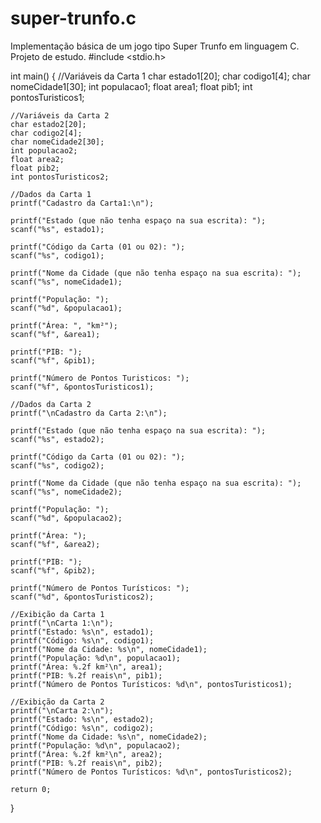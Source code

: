 # super-trunfo.c
Implementação básica de um jogo tipo Super Trunfo em linguagem C. Projeto de estudo.
#include <stdio.h>

int main() {
    //Variáveis da Carta 1
    char estado1[20];
    char codigo1[4];
    char nomeCidade1[30];
    int populacao1;
    float area1;
    float pib1;
    int pontosTuristicos1;

    //Variáveis da Carta 2
    char estado2[20];
    char codigo2[4];
    char nomeCidade2[30];
    int populacao2;
    float area2;
    float pib2;
    int pontosTuristicos2;

    //Dados da Carta 1
    printf("Cadastro da Carta1:\n");

    printf("Estado (que não tenha espaço na sua escrita): ");
    scanf("%s", estado1);

    printf("Código da Carta (01 ou 02): ");
    scanf("%s", codigo1);

    printf("Nome da Cidade (que não tenha espaço na sua escrita): ");
    scanf("%s", nomeCidade1);

    printf("População: ");
    scanf("%d", &populacao1);

    printf("Área: ", "km²");
    scanf("%f", &area1);

    printf("PIB: ");
    scanf("%f", &pib1);

    printf("Número de Pontos Turisticos: ");
    scanf("%f", &pontosTuristicos1);

    //Dados da Carta 2
    printf("\nCadastro da Carta 2:\n");

    printf("Estado (que não tenha espaço na sua escrita): ");
    scanf("%s", estado2);

    printf("Código da Carta (01 ou 02): ");
    scanf("%s", codigo2);

    printf("Nome da Cidade (que não tenha espaço na sua escrita): ");
    scanf("%s", nomeCidade2);
    
    printf("População: ");
    scanf("%d", &populacao2);

    printf("Área: ");
    scanf("%f", &area2);

    printf("PIB: ");
    scanf("%f", &pib2);

    printf("Número de Pontos Turísticos: ");
    scanf("%d", &pontosTuristicos2);

    //Exibição da Carta 1
    printf("\nCarta 1:\n");
    printf("Estado: %s\n", estado1);
    printf("Código: %s\n", codigo1);
    printf("Nome da Cidade: %s\n", nomeCidade1);
    printf("População: %d\n", populacao1);
    printf("Área: %.2f km²\n", area1);
    printf("PIB: %.2f reais\n", pib1);
    printf("Número de Pontos Turísticos: %d\n", pontosTuristicos1);

    //Exibição da Carta 2
    printf("\nCarta 2:\n");
    printf("Estado: %s\n", estado2);
    printf("Código: %s\n", codigo2);
    printf("Nome da Cidade: %s\n", nomeCidade2);
    printf("População: %d\n", populacao2);
    printf("Área: %.2f km²\n", area2);
    printf("PIB: %.2f reais\n", pib2);
    printf("Número de Pontos Turísticos: %d\n", pontosTuristicos2);

    return 0;
}